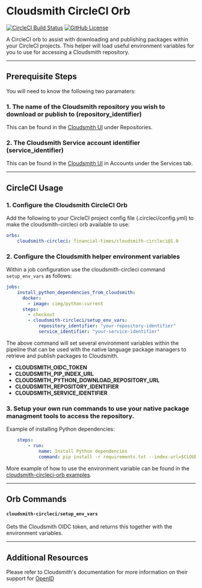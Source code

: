 # Cloudsmith CircleCI Orb

[![CircleCI Build Status](https://circleci.com/gh/ft-circleci-orbs/cloudsmith-circleci-orb.svg?style=shield&circle-token=c8aa8d7154df9de48a98c5231042bff7952b5fce)](https://circleci.com/gh/ft-circleci-orbs/cloudsmith-circleci-orb) [![GitHub License](https://img.shields.io/badge/license-MIT-lightgrey.svg)](https://raw.githubusercontent.com/ft-circleci-orbs/cloudsmith-circleci-orb/master/LICENSE)

A CircleCI orb to assist with downloading and publishing packages within your CircleCI projects.
This helper will load useful environment variables for you to use for accessing a Cloudsmith repository.

---

## Prerequisite Steps

You will need to know the following two paramaters:

### 1. The name of the Cloudsmith repository you wish to download or publish to (repository_identifier)

This can be found in the [Cloudsmith UI](https://cloudsmith.io/~financial-times/repos/) under Repositories.
            

### 2. The Cloudsmith Service account identifier (service_identifier)

This can be found in the [Cloudsmith UI](https://cloudsmith.io/orgs/financial-times/accounts/services/) in Accounts under the Services tab.

---

## CircleCI Usage

### 1. Configure the Cloudsmith CircleCI Orb

Add the following to your CircleCI project config file (.circleci/config.yml) to make the cloudsmith-circleci orb available to use:

```yml
orbs:
    cloudsmith-circleci: financial-times/cloudsmith-circleci@1.0
```

### 2. Configure the Cloudsmith helper environment variables

Within a job configuration use the cloudsmith-circleci command ```setup_env_vars``` as follows:

```yml
jobs:
    install_python_dependencies_from_cloudsmith:
      docker:
        - image: cimg/python:current
      steps:
        - checkout
        - cloudsmith-circleci/setup_env_vars:
            repository_identifier: "your-repository-identifier"
            service_identifier: "your-service-identifier"
```
The above command will set several environment variables within the pipeline that can be used with the native language package managers to retrieve and publish packages to Cloudsmith.

- **CLOUDSMITH_OIDC_TOKEN**
- **CLOUDSMITH_PIP_INDEX_URL**
- **CLOUDSMITH_PYTHON_DOWNLOAD_REPOSITORY_URL**
- **CLOUDSMITH_REPOSITORY_IDENTIFIER**
- **CLOUDSMITH_SERVICE_IDENTIFIER**
  
### 3. Setup your own run commands to use your native package managment tools to access the repository.

Example of installing Python dependencies:

```yml
    steps:
        - run:
            name: Install Python dependencies
            command: pip install -r requirements.txt --index-url=$CLOUDSMITH_PYTHON_DOWNLOAD_REPOSITORY_URL
```

More example of how to use the environment variable can be found in the [cloudsmith-circleci-orb examples](https://github.com/ft-circleci-orbs/cloudsmith-circleci-orb/tree/main/src/examples).

---

## Orb Commands

#### `cloudsmith-circleci/setup_env_vars`

Gets the Cloudsmith OIDC token, and returns this together with the environment variables.

---

## Additional Resources

Please refer to Cloudsmith's documentation for more information on their support for [OpenID](https://help.cloudsmith.io/docs/openid-connect)
